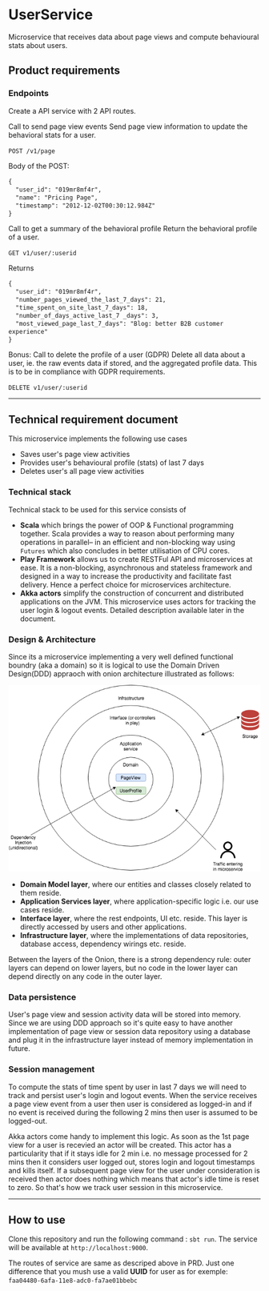 # UserService
Microservice that receives data about page views and compute behavioural stats about users.



## Product requirements

### Endpoints

Create a API service with 2 API routes.

Call to send page view events
Send page view information to update the behavioral stats for a user.

`POST /v1/page`

Body of the POST:
```
{
  "user_id": "019mr8mf4r",
  "name": "Pricing Page",
  "timestamp": "2012-12-02T00:30:12.984Z"
}
```

Call to get a summary of the behavioral profile
Return the behavioral profile of a user.

`GET v1/user/:userid`

Returns
```
{
  "user_id": "019mr8mf4r",
  "number_pages_viewed_the_last_7_days": 21,
  "time_spent_on_site_last_7_days": 18,
  "number_of_days_active_last_7 _days": 3,
  "most_viewed_page_last_7_days": "Blog: better B2B customer experience"
}
```

Bonus: Call to delete the profile of a user (GDPR)
Delete all data about a user, ie. the raw events data if stored, and the aggregated profile data. This is to be in compliance with GDPR requirements.

`DELETE v1/user/:userid`

----------------------------------------------------------------------------------------------------------------------------------------

## Technical requirement document

This microservice implements the following use cases

 - Saves user's page view activities
 - Provides user's behavioural profile (stats) of last 7 days
 - Deletes user's all page view activities
 
### Technical stack

Technical stack to be used for this service consists of
 - **Scala** which brings the power of OOP & Functional programming together. Scala provides a way to reason about performing many operations in parallel– in an efficient and non-blocking way using `Futures` which also concludes in better utilisation of CPU cores.
 - **Play Framework** allows us to create RESTFul API and microservices at ease. It is a non-blocking, asynchronous and stateless framework and designed in a way to increase the productivity and facilitate fast delivery. Hence a perfect choice for microservices architecture.
 - **Akka actors** simplify the construction of concurrent and distributed applications on the JVM. This microservice uses actors for tracking the user login & logout events. Detailed description available later in the document.

 
 ### Design & Architecture
 
Since its a microservice implementing a very well defined functional boundry (aka a domain) so it is logical to use the Domain Driven Design(DDD) appraoch with onion architecture illustrated as follows:

![Design](/design.png)

 - **Domain Model layer**, where our entities and classes closely related to them reside.
 - **Application Services layer**, where application-specific logic i.e. our use cases reside.
 - **Interface layer**, where the rest endpoints, UI etc. reside. This layer is directly accessed by users and other applications.
 - **Infrastructure layer**, where the implementations of data repositories, database access, dependency wirings etc. reside.

Between the layers of the Onion, there is a strong dependency rule: outer layers can depend on lower layers, but no code in the lower layer can depend directly on any code in the outer layer.
 
 ### Data persistence
 
User's page view and session activity data will be stored into memory. Since we are using DDD approach so it's quite easy to have another implementation of page view or session data repository using a database and plug it in the infrastructure layer instead of memory implementation in future.

### Session management

To compute the stats of time spent by user in last 7 days we will need to track and persist user's login and logout events. When the service receives a page view event from a user then user is considered as logged-in and if no event is received during the following 2 mins then user is assumed to be logged-out. 

Akka actors come handy to implement this logic. As soon as the 1st page view for a user is recevied an actor will be created. This actor has a particularity that if it stays idle for 2 min i.e. no message processed for 2 mins then it considers user logged out, stores login and logout timestamps and kills itself. If a subsequent page view for the user under consideration is received then actor does nothing which means that actor's idle time is reset to zero. So that's how we track user session in this microservice.


------------------------------------------------------------------------------------------------------------------------

## How to use

Clone this repository and run the following command : `sbt run`. The service will be available at `http://localhost:9000`.


The routes of service are same as descriped above in PRD. Just one difference that you mush use a valid **UUID** for user as for exemple: `faa04480-6afa-11e8-adc0-fa7ae01bbebc`



